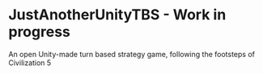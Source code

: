 JustAnotherUnityTBS - Work in progress
======================================

An open Unity-made turn based strategy game, following the footsteps of Civilization 5
